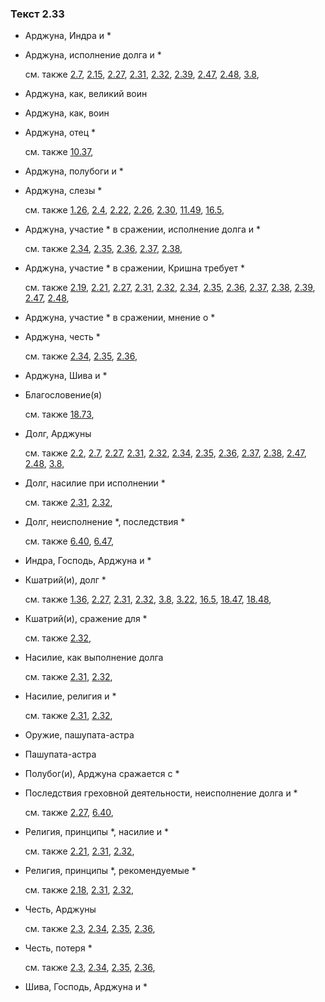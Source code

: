 ### Текст 2.33
	
- Арджуна, Индра и *

	
- Арджуна, исполнение долга и *

	см. также  [2.7](../02/0207.md),  [2.15](../02/0215.md),  [2.27](../02/0227.md),  [2.31](../02/0231.md),  [2.32](../02/0232.md),  [2.39](../02/0239.md),  [2.47](../02/0247.md),  [2.48](../02/0248.md),  [3.8](../03/0308.md), 
	
- Арджуна, как, великий воин

	
- Арджуна, как, воин

	
- Арджуна, отец *

	см. также  [10.37](../10/1037.md), 
	
- Арджуна, полубоги и *

	
- Арджуна, слезы *

	см. также  [1.26](../01/0126.md),  [2.4](../02/0204.md),  [2.22](../02/0222.md),  [2.26](../02/0226.md),  [2.30](../02/0230.md),  [11.49](../11/1149.md),  [16.5](../16/1605.md), 
	
- Арджуна, участие * в сражении, исполнение долга и *

	см. также  [2.34](../02/0234.md),  [2.35](../02/0235.md),  [2.36](../02/0236.md),  [2.37](../02/0237.md),  [2.38](../02/0238.md), 
	
- Арджуна, участие * в сражении, Кришна требует *

	см. также  [2.19](../02/0219.md),  [2.21](../02/0221.md),  [2.27](../02/0227.md),  [2.31](../02/0231.md),  [2.32](../02/0232.md),  [2.34](../02/0234.md),  [2.35](../02/0235.md),  [2.36](../02/0236.md),  [2.37](../02/0237.md),  [2.38](../02/0238.md),  [2.39](../02/0239.md),  [2.47](../02/0247.md),  [2.48](../02/0248.md), 
	
- Арджуна, участие * в сражении, мнение о *

	
- Арджуна, честь *

	см. также  [2.34](../02/0234.md),  [2.35](../02/0235.md),  [2.36](../02/0236.md), 
	
- Арджуна, Шива и *

	
- Благословение(я)

	см. также  [18.73](../18/1873.md), 
	
- Долг, Арджуны

	см. также  [2.2](../02/0202.md),  [2.7](../02/0207.md),  [2.27](../02/0227.md),  [2.31](../02/0231.md),  [2.32](../02/0232.md),  [2.34](../02/0234.md),  [2.35](../02/0235.md),  [2.36](../02/0236.md),  [2.37](../02/0237.md),  [2.38](../02/0238.md),  [2.47](../02/0247.md),  [2.48](../02/0248.md),  [3.8](../03/0308.md), 
	
- Долг, насилие при исполнении *

	см. также  [2.31](../02/0231.md),  [2.32](../02/0232.md), 
	
- Долг, неисполнение *, последствия *

	см. также  [6.40](../06/0640.md),  [6.47](../06/0647.md), 
	
- Индра, Господь, Арджуна и *

	
- Кшатрий(и), долг *

	см. также  [1.36](../01/0136.md),  [2.27](../02/0227.md),  [2.31](../02/0231.md),  [2.32](../02/0232.md),  [3.8](../03/0308.md),  [3.22](../03/0322.md),  [16.5](../16/1605.md),  [18.47](../18/1847.md),  [18.48](../18/1848.md), 
	
- Кшатрий(и), сражение для *

	см. также  [2.32](../02/0232.md), 
	
- Насилие, как выполнение долга

	см. также  [2.31](../02/0231.md),  [2.32](../02/0232.md), 
	
- Насилие, религия и *

	см. также  [2.31](../02/0231.md),  [2.32](../02/0232.md), 
	
- Оружие, пашупата-астра

	
- Пашупата-астра

	
- Полубог(и), Арджуна сражается с *

	
- Последствия греховной деятельности, неисполнение долга и *

	см. также  [2.27](../02/0227.md),  [6.40](../06/0640.md), 
	
- Религия, принципы *, насилие и *

	см. также  [2.21](../02/0221.md),  [2.31](../02/0231.md),  [2.32](../02/0232.md), 
	
- Религия, принципы *, рекомендуемые *

	см. также  [2.18](../02/0218.md),  [2.31](../02/0231.md),  [2.32](../02/0232.md), 
	
- Честь, Арджуны

	см. также  [2.3](../02/0203.md),  [2.34](../02/0234.md),  [2.35](../02/0235.md),  [2.36](../02/0236.md), 
	
- Честь, потеря *

	см. также  [2.3](../02/0203.md),  [2.34](../02/0234.md),  [2.35](../02/0235.md),  [2.36](../02/0236.md), 
	
- Шива, Господь, Арджуна и *

